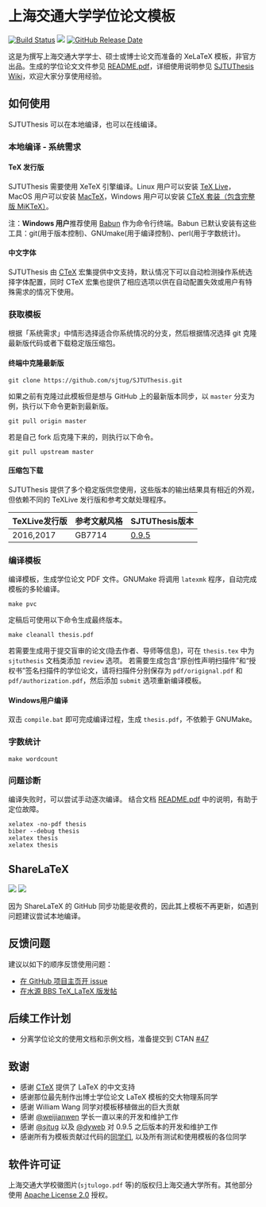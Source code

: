# 上海交通大学学位论文模板

[![Build Status](https://travis-ci.org/sjtug/SJTUThesis.svg?branch=master)](https://travis-ci.org/sjtug/SJTUThesis)
[![](https://img.shields.io/github/release/sjtug/SJTUThesis.svg)](https://github.com/sjtug/SJTUThesis/releases)
[![GitHub Release Date](https://img.shields.io/github/release-date/sjtug/SJTUThesis.svg)]()

这是为撰写上海交通大学学士、硕士或博士论文而准备的 XeLaTeX 模板，非官方出品。生成的学位论文文件参见 [README.pdf][README]，详细使用说明参见 [SJTUThesis Wiki](https://github.com/sjtug/SJTUThesis/wiki)，欢迎大家分享使用经验。

## 如何使用

SJTUThesis 可以在本地编译，也可以在线编译。

### 本地编译 - 系统需求

#### TeX 发行版

SJTUThesis 需要使用 XeTeX 引擎编译。Linux 用户可以安装 [TeX Live](https://www.tug.org/texlive/)，MacOS 用户可以安装 [MacTeX](https://www.tug.org/mactex/)，Windows 用户可以安装 [CTeX 套装（包含完整版 MiKTeX）](http://www.ctex.org/CTeXDownload)。

注：**Windows 用户**推荐使用 [Babun](http://babun.github.io/) 作为命令行终端。Babun 已默认安装有这些工具：git(用于版本控制)、GNUmake(用于编译控制)、perl(用于字数统计)。

#### 中文字体

SJTUThesis 由 [CTeX](https://www.ctan.org/pkg/ctex?lang=en) 宏集提供中文支持，默认情况下可以自动检测操作系统选择字体配置，同时 CTeX 宏集也提供了相应选项以供在自动配置失效或用户有特殊需求的情况下使用。

### 获取模板

根据「系统需求」中情形选择适合你系统情况的分支，然后根据情况选择 git 克隆最新版代码或者下载稳定版压缩包。

#### 终端中克隆最新版

```shell
git clone https://github.com/sjtug/SJTUThesis.git
```

如果之前有克隆过此模板但是想与 GitHub 上的最新版本同步，以 `master` 分支为例，执行以下命令更新到最新版。

```shell
git pull origin master
```

若是自己 fork 后克隆下来的，则执行以下命令。

```shell
git pull upstream master
```

#### 压缩包下载

SJTUThesis 提供了多个稳定版供您使用，这些版本的输出结果具有相近的外观，但依赖不同的 TeXLive 发行版和参考文献处理程序。

| TeXLive发行版 | 参考文献风格  | SJTUThesis版本 |
|---------------|---------------|----------------|
| 2016,2017     | GB7714        | [0.9.5][0.9.5] |

### 编译模板

编译模板，生成学位论文 PDF 文件。GNUMake 将调用 `latexmk` 程序，自动完成模板的多轮编译。

```shell
make pvc
```

定稿后可使用以下命令生成最终版本。

```shell
make cleanall thesis.pdf
```

若需要生成用于提交盲审的论文(隐去作者、导师等信息)，可在 `thesis.tex` 中为 `sjtuthesis` 文档类添加 `review` 选项。 若需要生成包含“原创性声明扫描件”和“授权书”签名扫描件的学位论文，请将扫描件分别保存为 `pdf/origignal.pdf` 和 `pdf/authorization.pdf`，然后添加 `submit` 选项重新编译模板。

#### Windows用户编译

双击 `compile.bat` 即可完成编译过程，生成 `thesis.pdf`，不依赖于 GNUMake。

### 字数统计

```shell
make wordcount
```

### 问题诊断

编译失败时，可以尝试手动逐次编译。
结合文档 [README.pdf][README] 中的说明，有助于定位故障。

```shell
xelatex -no-pdf thesis
biber --debug thesis
xelatex thesis
xelatex thesis
```

## ShareLaTeX

[![](https://img.shields.io/badge/ShareLaTeX-v0.8-green.svg)](https://www.sharelatex.com/templates/566ea0fb08f4ac510fbc6b9e)
[![](https://img.shields.io/badge/ShareLaTeX-v0.9.5-green.svg)](https://www.sharelatex.com/templates/588163ec93a02abc513710fd)

因为 ShareLaTeX 的 GitHub 同步功能是收费的，因此其上模板不再更新，如遇到问题建议尝试本地编译。

## 反馈问题

建议以如下的顺序反馈使用问题：

* [在 GitHub 项目主页开 issue](https://github.com/sjtug/SJTUThesis/issues)
* [在水源 BBS TeX_LaTeX 版发帖](https://bbs.sjtu.edu.cn/bbsdoc?board=TeX_LaTeX)

## 后续工作计划

* 分离学位论文的使用文档和示例文档，准备提交到 CTAN [#47](https://github.com/sjtug/SJTUThesis/issues/47)

## 致谢

* 感谢 [CTeX](http://www.ctex.org/HomePage) 提供了 LaTeX 的中文支持
* 感谢那位最先制作出博士学位论文 LaTeX 模板的交大物理系同学
* 感谢 William Wang 同学对模板移植做出的巨大贡献
* 感谢 [@weijianwen](https://github.com/weijianwen) 学长一直以来的开发和维护工作
* 感谢 [@sjtug](https://github.com/sjtug) 以及 [@dyweb](https://github.com/dyweb) 对 0.9.5 之后版本的开发和维护工作
* 感谢所有为模板贡献过代码的[同学们](https://github.com/sjtug/SJTUThesis/graphs/contributors), 以及所有测试和使用模板的各位同学

## 软件许可证

上海交通大学校徽图片(`sjtulogo.pdf` 等)的版权归上海交通大学所有。其他部分使用 [Apache License 2.0](LICENSE) 授权。

[README]: https://s3.amazonaws.com/sjtuthesis/README.pdf
[0.9.5]: https://github.com/sjtug/SJTUThesis/releases/tag/0.9.5
